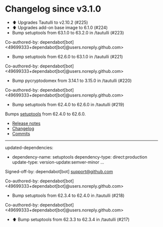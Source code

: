 # Changelog since v3.1.0
- ⬆️ Upgrades Tautulli to v2.10.2 (#225) 
- ⬆️ Upgrades add-on base image to 6.1.0 (#224) 
- Bump setuptools from 63.1.0 to 63.2.0 in /tautulli (#223)

Co-authored-by: dependabot[bot] <49699333+dependabot[bot]@users.noreply.github.com> 
- Bump setuptools from 62.6.0 to 63.1.0 in /tautulli (#221)

Co-authored-by: dependabot[bot] <49699333+dependabot[bot]@users.noreply.github.com> 
- Bump pycryptodomex from 3.14.1 to 3.15.0 in /tautulli (#220)

Co-authored-by: dependabot[bot] <49699333+dependabot[bot]@users.noreply.github.com> 
- Bump setuptools from 62.4.0 to 62.6.0 in /tautulli (#219)

Bumps [setuptools](https://github.com/pypa/setuptools) from 62.4.0 to 62.6.0.
- [Release notes](https://github.com/pypa/setuptools/releases)
- [Changelog](https://github.com/pypa/setuptools/blob/main/CHANGES.rst)
- [Commits](https://github.com/pypa/setuptools/compare/v62.4.0...v62.6.0)

---
updated-dependencies:
- dependency-name: setuptools
  dependency-type: direct:production
  update-type: version-update:semver-minor
...

Signed-off-by: dependabot[bot] <support@github.com>

Co-authored-by: dependabot[bot] <49699333+dependabot[bot]@users.noreply.github.com> 
- Bump setuptools from 62.3.4 to 62.4.0 in /tautulli (#218)

Co-authored-by: dependabot[bot] <49699333+dependabot[bot]@users.noreply.github.com> 
- ⬆️ Bump setuptools from 62.3.3 to 62.3.4 in /tautulli (#217) 
